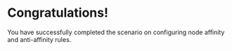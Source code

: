 # Congratulations!

You have successfully completed the scenario on configuring node affinity and anti-affinity rules.
